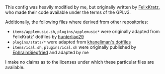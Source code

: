 This config was heavily modified by me, but originally written by [FelixKratz](https://github.com/FelixKratz/dotfiles/), who made their code available under the terms of the GPLv3.

Additionally, the following files where derived from other repositories:

* `items/applemusic.sh`, `plugins/applemusic*` were originally adapted from FelixKratz' dotfiles by [hunterliao29](https://github.com/FelixKratz/SketchyBar/discussions/12#discussioncomment-4406700)
* `plugins/stats/*` were adapted from [khaneliman's dotfiles](https://github.com/khaneliman/dotfiles)
* `items/ical.sh`, `plugins/ical.sh` were originally published by [EphraimSiegfried](https://github.com/FelixKratz/SketchyBar/discussions/12#discussioncomment-4730516) and adapted by me

I make no claims as to the licenses under which these particular files are available.